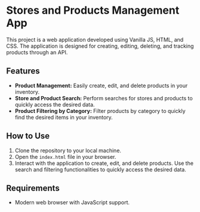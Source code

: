 # Stores and Products Management App

This project is a web application developed using Vanilla JS, HTML, and CSS. The application is designed for creating, editing, deleting, and tracking products through an API.

## Features

-   **Product Management:** Easily create, edit, and delete products in your inventory.
-   **Store and Product Search:** Perform searches for stores and products to quickly access the desired data.
-   **Product Filtering by Category:** Filter products by category to quickly find the desired items in your inventory.

## How to Use

1. Clone the repository to your local machine.
2. Open the `index.html` file in your browser.
3. Interact with the application to create, edit, and delete products. Use the search and filtering functionalities to quickly access the desired data.

## Requirements

-   Modern web browser with JavaScript support.
